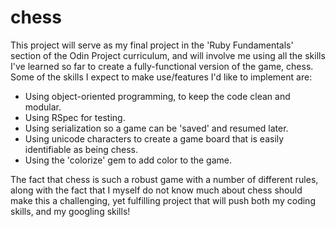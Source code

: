 # chess

This project will serve as my final project in the 'Ruby Fundamentals' section of the Odin Project curriculum, and will involve me using all the skills I've learned so far to create a fully-functional version of the game, chess. Some of the skills I expect to make use/features I'd like to implement are:

- Using object-oriented programming, to keep the code clean and modular.
- Using RSpec for testing.
- Using serialization so a game can be 'saved' and resumed later.
- Using unicode characters to create a game board that is easily identifiable as being chess.
- Using the 'colorize' gem to add color to the game.

The fact that chess is such a robust game with a number of different rules, along with the fact that I myself do not know much about chess should make this a challenging, yet fulfilling project that will push both my coding skills, and my googling skills!

